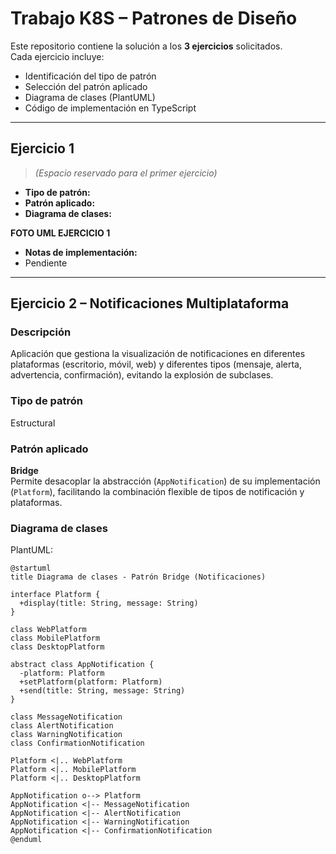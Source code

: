# Trabajo K8S – Patrones de Diseño  
Este repositorio contiene la solución a los **3 ejercicios** solicitados.  
Cada ejercicio incluye:
- Identificación del tipo de patrón
- Selección del patrón aplicado
- Diagrama de clases (PlantUML)
- Código de implementación en TypeScript

---

## Ejercicio 1
> *(Espacio reservado para el primer ejercicio)*  
- **Tipo de patrón:**  
- **Patrón aplicado:**  
- **Diagrama de clases:**  

**FOTO UML EJERCICIO 1**

- **Notas de implementación:**  
- Pendiente

---

## Ejercicio 2 – Notificaciones Multiplataforma  
### Descripción
Aplicación que gestiona la visualización de notificaciones en diferentes plataformas (escritorio, móvil, web) y diferentes tipos (mensaje, alerta, advertencia, confirmación), evitando la explosión de subclases.

### Tipo de patrón
Estructural

### Patrón aplicado
**Bridge**  
Permite desacoplar la abstracción (`AppNotification`) de su implementación (`Platform`), facilitando la combinación flexible de tipos de notificación y plataformas.

### Diagrama de clases
PlantUML:
```plantuml
@startuml
title Diagrama de clases - Patrón Bridge (Notificaciones)

interface Platform {
  +display(title: String, message: String)
}

class WebPlatform
class MobilePlatform
class DesktopPlatform

abstract class AppNotification {
  -platform: Platform
  +setPlatform(platform: Platform)
  +send(title: String, message: String)
}

class MessageNotification
class AlertNotification
class WarningNotification
class ConfirmationNotification

Platform <|.. WebPlatform
Platform <|.. MobilePlatform
Platform <|.. DesktopPlatform

AppNotification o--> Platform
AppNotification <|-- MessageNotification
AppNotification <|-- AlertNotification
AppNotification <|-- WarningNotification
AppNotification <|-- ConfirmationNotification
@enduml
